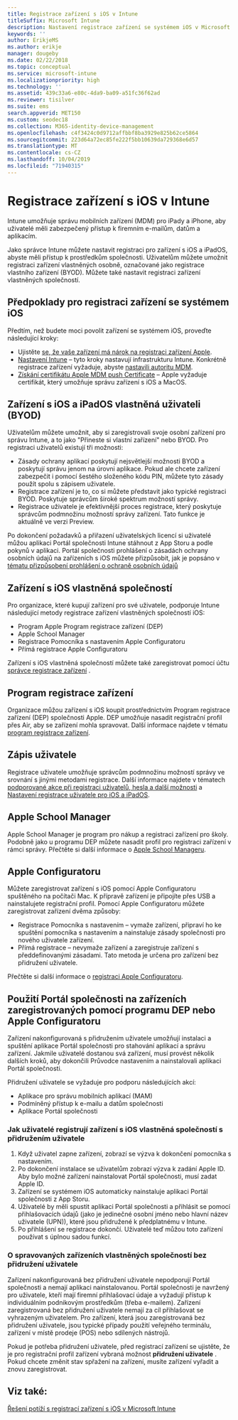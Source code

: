 ```yaml
---
title: Registrace zařízení s iOS v Intune
titleSuffix: Microsoft Intune
description: Nastavení registrace zařízení se systémem iOS v Microsoft Intune.
keywords: ''
author: ErikjeMS
ms.author: erikje
manager: dougeby
ms.date: 02/22/2018
ms.topic: conceptual
ms.service: microsoft-intune
ms.localizationpriority: high
ms.technology: ''
ms.assetid: 439c33a6-e80c-4da9-ba09-a51fc36f62ad
ms.reviewer: tisilver
ms.suite: ems
search.appverid: MET150
ms.custom: seodec18
ms.collection: M365-identity-device-management
ms.openlocfilehash: c4f3424c0d9712affbbf8ba3929e825b62ce5864
ms.sourcegitcommit: 223d64a72ec85fe222f5bb10639da729368e6d57
ms.translationtype: MT
ms.contentlocale: cs-CZ
ms.lasthandoff: 10/04/2019
ms.locfileid: "71940315"
---
```

# <a name="enroll-ios-devices-in-intune"></a>Registrace zařízení s iOS v Intune

Intune umožňuje správu mobilních zařízení (MDM) pro iPady a iPhone, aby uživatelé měli zabezpečený přístup k firemním e-mailům, datům a aplikacím.

Jako správce Intune můžete nastavit registraci pro zařízení s iOS a iPadOS, abyste měli přístup k prostředkům společnosti. Uživatelům můžete umožnit registraci zařízení vlastněných osobně, označované jako registrace vlastního zařízení (BYOD). Můžete také nastavit registraci zařízení vlastněných společností.

## <a name="prerequisites-for-ios-enrollment"></a>Předpoklady pro registraci zařízení se systémem iOS

Předtím, než budete moci povolit zařízení se systémem iOS, proveďte následující kroky:

- Ujistěte [se, že vaše zařízení má nárok na registraci zařízení Apple](https://support.apple.com/en-us/HT204142#eligibility).
- [Nastavení Intune](../fundamentals/setup-steps.md) – tyto kroky nastavují infrastrukturu Intune. Konkrétně registrace zařízení vyžaduje, abyste [nastavili autoritu MDM](../fundamentals/mdm-authority-set.md).
- [Získání certifikátu Apple MDM push Certificate](apple-mdm-push-certificate-get.md) – Apple vyžaduje certifikát, který umožňuje správu zařízení s iOS a MacOS.

## <a name="user-owned-ios-and-ipados-devices-byod"></a>Zařízení s iOS a iPadOS vlastněná uživateli (BYOD)

Uživatelům můžete umožnit, aby si zaregistrovali svoje osobní zařízení pro správu Intune, a to jako "Přineste si vlastní zařízení" nebo BYOD. Pro registraci uživatelů existují tři možnosti:
- Zásady ochrany aplikací poskytují nejsvětlejší možnosti BYOD a poskytují správu jenom na úrovni aplikace. Pokud ale chcete zařízení zabezpečit i pomocí šestého složeného kódu PIN, můžete tyto zásady použít spolu s zápisem uživatele.
- Registrace zařízení je to, co si můžete představit jako typické registraci BYOD. Poskytuje správcům široké spektrum možností správy.
- Registrace uživatele je efektivnější proces registrace, který poskytuje správcům podmnožinu možností správy zařízení. Tato funkce je aktuálně ve verzi Preview. 

Po dokončení požadavků a přiřazení uživatelských licencí si uživatelé můžou aplikaci Portál společnosti Intune stáhnout z App Storu a podle pokynů v aplikaci. Portál společnosti prohlášení o zásadách ochrany osobních údajů na zařízeních s iOS můžete přizpůsobit, jak je popsáno v [tématu přizpůsobení prohlášení o ochraně osobních údajů](../apps/company-portal-app.md#privacy-statement-customization)

## <a name="company-owned-ios-devices"></a>Zařízení s iOS vlastněná společností

Pro organizace, které kupují zařízení pro své uživatele, podporuje Intune následující metody registrace zařízení vlastněných společností iOS:

- Program Apple Program registrace zařízení (DEP)
- Apple School Manager
- Registrace Pomocníka s nastavením Apple Configuratoru
- Přímá registrace Apple Configuratoru

Zařízení s iOS vlastněná společností můžete také zaregistrovat pomocí účtu [správce registrace zařízení](device-enrollment-manager-enroll.md) .

## <a name="device-enrollment-program"></a>Program registrace zařízení

Organizace můžou zařízení s iOS koupit prostřednictvím Program registrace zařízení (DEP) společnosti Apple. DEP umožňuje nasadit registrační profil přes Air, aby se zařízení mohla spravovat. Další informace najdete v tématu [program registrace zařízení](device-enrollment-program-enroll-ios.md).

## <a name="user-enrollment"></a>Zápis uživatele
Registrace uživatele umožňuje správcům podmnožinu možností správy ve srovnání s jinými metodami registrace. Další informace najdete v tématech [podporované akce při registraci uživatelů, hesla a další možnosti](ios-user-enrollment-supported-actions.md) a [Nastavení registrace uživatele pro iOS a iPadOS](ios-user-enrollment.md).

## <a name="apple-school-manager"></a>Apple School Manager

Apple School Manager je program pro nákup a registraci zařízení pro školy. Podobně jako u programu DEP můžete nasadit profil pro registraci zařízení v rámci správy. Přečtěte si další informace o [Apple School Manageru](apple-school-manager-set-up-ios.md).

## <a name="apple-configurator"></a>Apple Configuratoru

Můžete zaregistrovat zařízení s iOS pomocí Apple Configuratoru spuštěného na počítači Mac. K přípravě zařízení je připojíte přes USB a nainstalujete registrační profil. Pomocí Apple Configuratoru můžete zaregistrovat zařízení dvěma způsoby:

- Registrace Pomocníka s nastavením – vymaže zařízení, připraví ho ke spuštění pomocníka s nastavením a nainstaluje zásady společnosti pro nového uživatele zařízení.
- Přímá registrace – nevymaže zařízení a zaregistruje zařízení s předdefinovanými zásadami. Tato metoda je určena pro zařízení bez přidružení uživatele.

Přečtěte si další informace o [registraci Apple Configuratoru](apple-configurator-enroll-ios.md).

## <a name="use-the-company-portal-on-dep-enrolled-or-apple-configurator-enrolled-devices"></a>Použití Portál společnosti na zařízeních zaregistrovaných pomocí programu DEP nebo Apple Configuratoru

Zařízení nakonfigurovaná s přidružením uživatele umožňují instalaci a spuštění aplikace Portál společnosti pro stahování aplikací a správu zařízení. Jakmile uživatelé dostanou svá zařízení, musí provést několik dalších kroků, aby dokončili Průvodce nastavením a nainstalovali aplikaci Portál společnosti.

Přidružení uživatele se vyžaduje pro podporu následujících akcí:

- Aplikace pro správu mobilních aplikací (MAM)
- Podmíněný přístup k e-mailu a datům společnosti
- Aplikace Portál společnosti

### <a name="how-users-enroll-corporate-owned-ios-devices-with-user-affinity"></a>Jak uživatelé registrují zařízení s iOS vlastněná společností s přidružením uživatele

1. Když uživatel zapne zařízení, zobrazí se výzva k dokončení pomocníka s nastavením.
2. Po dokončení instalace se uživatelům zobrazí výzva k zadání Apple ID. Aby bylo možné zařízení nainstalovat Portál společnosti, musí zadat Apple ID.
3. Zařízení se systémem iOS automaticky nainstaluje aplikaci Portál společnosti z App Storu.
4. Uživatelé by měli spustit aplikaci Portál společnosti a přihlásit se pomocí přihlašovacích údajů (jako je jedinečné osobní jméno nebo hlavní název uživatele (UPN)), které jsou přidružené k předplatnému v Intune.
5. Po přihlášení se registrace dokončí. Uživatelé teď můžou toto zařízení používat s úplnou sadou funkcí.

### <a name="about-corporate-owned-managed-devices-with-no-user-affinity"></a>O spravovaných zařízeních vlastněných společností bez přidružení uživatele

Zařízení nakonfigurovaná bez přidružení uživatele nepodporují Portál společnosti a nemají aplikaci nainstalovanou. Portál společnosti je navržený pro uživatele, kteří mají firemní přihlašovací údaje a vyžadují přístup k individuálním podnikovým prostředkům (třeba e-mailem). Zařízení zaregistrovaná bez přidružení uživatele nemají za cíl přihlašovat se vyhrazeným uživatelem. Pro zařízení, která jsou zaregistrovaná bez přidružení uživatele, jsou typické případy použití veřejného terminálu, zařízení v místě prodeje (POS) nebo sdílených nástrojů.

Pokud je potřeba přidružení uživatele, před registrací zařízení se ujistěte, že je pro registrační profil zařízení vybraná možnost **přidružení uživatele** . Pokud chcete změnit stav spřažení na zařízení, musíte zařízení vyřadit a znovu zaregistrovat.

## <a name="see-also"></a>Viz také:

[Řešení potíží s registrací zařízení s iOS v Microsoft Intune](https://support.microsoft.com/help/4039809)

